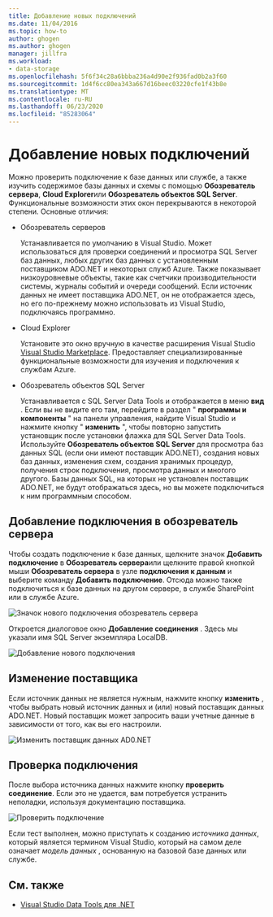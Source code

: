 ```yaml
---
title: Добавление новых подключений
ms.date: 11/04/2016
ms.topic: how-to
author: ghogen
ms.author: ghogen
manager: jillfra
ms.workload:
- data-storage
ms.openlocfilehash: 5f6f34c28a6bbba236a4d90e2f936fad0b2a3f60
ms.sourcegitcommit: 1d4f6cc80ea343a667d16beec03220cfe1f43b8e
ms.translationtype: MT
ms.contentlocale: ru-RU
ms.lasthandoff: 06/23/2020
ms.locfileid: "85283064"
---
```

# <a name="add-new-connections"></a>Добавление новых подключений

Можно проверить подключение к базе данных или службе, а также изучить содержимое базы данных и схемы с помощью **Обозреватель сервера**, **Cloud Explorer**или **Обозреватель объектов SQL Server**. Функциональные возможности этих окон перекрываются в некоторой степени. Основные отличия:

- Обозреватель серверов

   Устанавливается по умолчанию в Visual Studio. Может использоваться для проверки соединений и просмотра SQL Server баз данных, любых других баз данных с установленным поставщиком ADO.NET и некоторых служб Azure. Также показывает низкоуровневые объекты, такие как счетчики производительности системы, журналы событий и очереди сообщений. Если источник данных не имеет поставщика ADO.NET, он не отображается здесь, но его по-прежнему можно использовать из Visual Studio, подключаясь программно.

- Cloud Explorer

   Установите это окно вручную в качестве расширения Visual Studio [Visual Studio Marketplace](https://marketplace.visualstudio.com/items?itemName=ms-azuretools.CloudExplorerForVS). Предоставляет специализированные функциональные возможности для изучения и подключения к службам Azure.

- Обозреватель объектов SQL Server

   Устанавливается с SQL Server Data Tools и отображается в меню **вид** . Если вы не видите его там, перейдите в раздел " **программы и компоненты** " на панели управления, найдите Visual Studio и нажмите кнопку " **изменить** ", чтобы повторно запустить установщик после установки флажка для SQL Server Data Tools. Используйте **Обозреватель объектов SQL Server** для просмотра баз данных SQL (если они имеют поставщик ADO.NET), создания новых баз данных, изменения схем, создания хранимых процедур, получения строк подключения, просмотра данных и многого другого. Базы данных SQL, на которых не установлен поставщик ADO.NET, не будут отображаться здесь, но вы можете подключиться к ним программным способом.

## <a name="add-a-connection-in-server-explorer"></a>Добавление подключения в обозреватель сервера

Чтобы создать подключение к базе данных, щелкните значок **Добавить подключение** в **Обозреватель сервера**или щелкните правой кнопкой мыши **Обозреватель сервера** в узле **подключения к данным** и выберите команду **Добавить подключение**. Отсюда можно также подключиться к базе данных на другом сервере, в службе SharePoint или в службе Azure.

![Значок нового подключения обозреватель сервера](../data-tools/media/raddata-server-explorer-new-connection-icon.png)

Откроется диалоговое окно **Добавление соединения** . Здесь мы указали имя SQL Server экземпляра LocalDB.

![Добавление нового подключения](../data-tools/media/raddata-add-new-connection-dialog.png)

## <a name="change-the-provider"></a>Изменение поставщика

Если источник данных не является нужным, нажмите кнопку **изменить** , чтобы выбрать новый источник данных и (или) новый поставщик данных ADO.NET. Новый поставщик может запросить ваши учетные данные в зависимости от того, как вы его настроили.

![Изменить поставщик данных AD0.NET](../data-tools/media/raddata-change-ad0.net-data-provider.png)

## <a name="test-the-connection"></a>Проверка подключения

После выбора источника данных нажмите кнопку **проверить соединение**. Если это не удается, вам потребуется устранить неполадки, используя документацию поставщика.

![Проверить подключение](../data-tools/media/raddata-test-connection.png)

Если тест выполнен, можно приступать к созданию *источника данных*, который является термином Visual Studio, который на самом деле означает *модель данных* , основанную на базовой базе данных или службе.

## <a name="see-also"></a>См. также

- [Visual Studio Data Tools для .NET](../data-tools/visual-studio-data-tools-for-dotnet.md)
